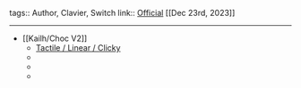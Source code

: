 tags:: Author, Clavier, Switch
link:: [Official](https://www.lofree.co)
[[Dec 23rd, 2023]]
***

- [[Kailh/Choc V2]]
	- [Tactile / Linear / Clicky](https://www.lofree.co/collections/switches)
	-
	-
	-